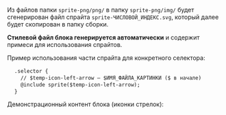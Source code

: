 Из файлов папки `sprite-png/png/` в папку `sprite-png/img/` будет сгенерирован файл спрайта `sprite-ЧИСЛОВОЙ_ИНДЕКС.svg`, который далее будет скопирован в папку сборки.

**Стилевой файл блока генерируется автоматически** и содержит примеси для использования спрайтов.

Пример использования части спрайта для конкретного селектора:

<pre class="code">
  <code>.selector {</code>
  <code>  // $temp-icon-left-arrow — $ИМЯ_ФАЙЛА_КАРТИНКИ ($ в начале)</code>
  <code>  @include sprite($temp-icon-left-arrow);</code>
  <code>}</code>
</pre>

Демонстрационный контент блока (иконки стрелок):

<div class="temp-icon-right-arrow" style="display: inline-block;"></div>
<div class="temp-icon-left-arrow" style="display: inline-block;"></div>
